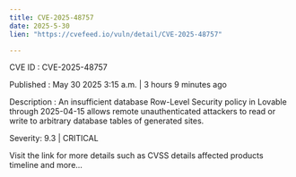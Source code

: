 ```yaml
---
title: CVE-2025-48757
date: 2025-5-30
lien: "https://cvefeed.io/vuln/detail/CVE-2025-48757"

---
```


CVE ID : CVE-2025-48757

Published :  May 30
2025
3:15 a.m. | 3 hours
9 minutes ago

Description : An insufficient database Row-Level Security policy in Lovable through 2025-04-15 allows remote unauthenticated attackers to read or write to arbitrary database tables of generated sites.

Severity: 9.3 | CRITICAL

Visit the link for more details
such as CVSS details
affected products
timeline
and more...
